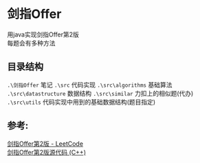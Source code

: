 # 剑指Offer
用java实现剑指Offer第2版  
每题会有多种方法

## 目录结构
`.\剑指Offer`		    笔记
`.\src`			        代码实现
`.\src\algorithms`	    基础算法
`.\src\datastructure`	数据结构
`.\src\similar`	        力扣上的相似题(代办)
`.\src\utils`	        代码实现中用到的基础数据结构(题目指定)

## 参考: 
[剑指Offer第2版 - LeetCode](https://leetcode.cn/problem-list/xb9nqhhg/)  
[剑指Offer第2版源代码 (C++)](https://github.com/zhedahht/CodingInterviewChinese2)
